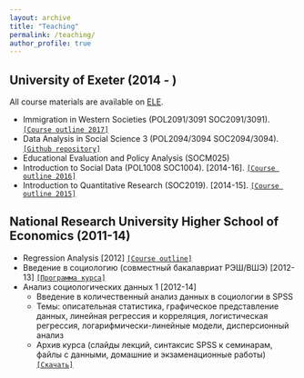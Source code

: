 ```yaml
---
layout: archive
title: "Teaching"
permalink: /teaching/
author_profile: true
---
```


<!-- {% include base_path %}

{% for post in site.teaching reversed %}
  {% include archive-single.html %}
{% endfor %} -->

## University of Exeter (2014 - )

All course materials are available on [ELE](http://vle.exeter.ac.uk/).

* Immigration in Western Societies (POL2091/3091 SOC2091/3091). [`[Course outline 2017]`](../filesteaching/soc2091outline.pdf)
* Data Analysis in Social Science 3 (POL2094/3094 SOC2094/3094). [`[Github repository]`](https://github.com/dataanalysis3/datan3_2019)
* Educational Evaluation and Policy Analysis (SOCM025)
* Introduction to Social Data (POL1008 SOC1004). [2014-16]. [`[Course outline 2016]`](../filesteaching/soc1004outline.pdf)
* Introduction to Quantitative Research (SOC2019). [2014-15]. [`[Course outline 2015]`](../filesteaching/soc2019outline.pdf)

## National Research University Higher School of Economics (2011-14)

* Regression Analysis [2012] [`[Course outline]`](../filesteaching/regsyll.pdf)
* Введение в социологию (совместный бакалавриат РЭШ/ВШЭ) [2012-13] [`[Программа курса]`](../filesteaching/nessyllabus2013.pdf)
* Анализ социологических данных 1 [2012-14]
	+ Введение в количественный анализ данных в социологии в SPSS
	+ Темы: описательная статистика, графическое представление данных, линейная регрессия и корреляция, логистическая регрессия, логарифмически-линейные модели, дисперсионный анализ
	+ Архив курса (слайды лекций, синтаксис SPSS к семинарам, файлы с данными, домашние и экзаменационные работы) [`[Скачать]`](../filesteaching/hsedataanalysis.zip)